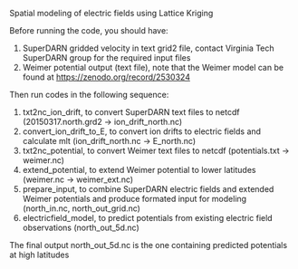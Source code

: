 Spatial modeling of electric fields using Lattice Kriging

Before running the code, you should have:
1. SuperDARN gridded velocity in text grid2 file, contact Virginia Tech SuperDARN group for the required input files
2. Weimer potential output (text file), note that the Weimer model can be found at https://zenodo.org/record/2530324

Then run codes in the following sequence:
1. txt2nc_ion_drift, to convert SuperDARN text files to netcdf (20150317.north.grd2 -> ion_drift_north.nc)
2. convert_ion_drift_to_E, to convert ion drifts to electric fields and calculate mlt (ion_drift_north.nc -> E_north.nc)
3. txt2nc_potential, to convert Weimer text files to netcdf (potentials.txt -> weimer.nc)
4. extend_potential, to extend Weimer potential to lower latitudes (weimer.nc -> weimer_ext.nc)
5. prepare_input, to combine SuperDARN electric fields and extended Weimer potentials and produce formated input for modeling (north_in.nc, north_out_grid.nc)
6. electricfield_model, to predict potentials from existing electric field observations (north_out_5d.nc)

The final output north_out_5d.nc is the one containing predicted potentials at high latitudes